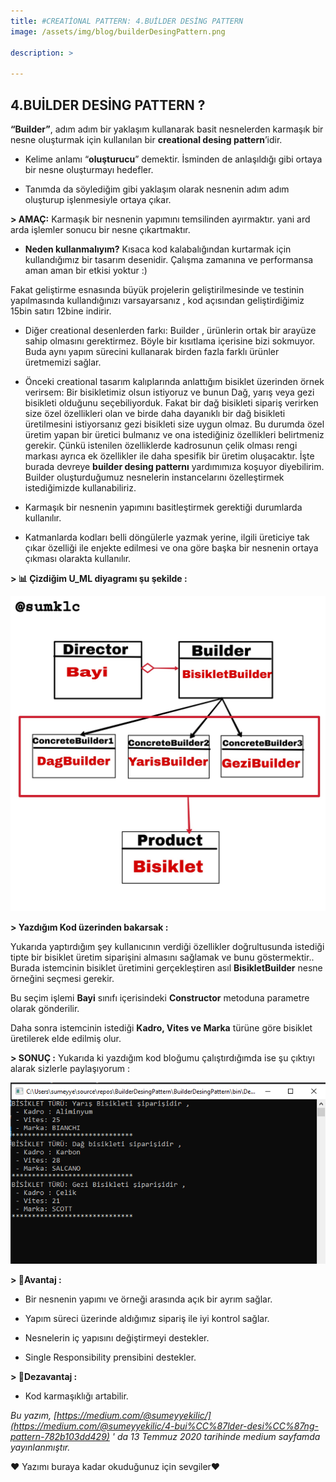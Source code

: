```yaml
---
title: #CREATİONAL PATTERN: 4.BUİLDER DESİNG PATTERN
image: /assets/img/blog/builderDesingPattern.png

description: >

---
```

## 4.BUİLDER DESİNG PATTERN ? 

**“Builder”**, adım adım bir yaklaşım kullanarak basit nesnelerden karmaşık bir nesne oluşturmak için kullanılan bir **creational desing pattern**’idir.

-   Kelime anlamı “**oluşturucu**” demektir. İsminden de anlaşıldığı gibi ortaya bir nesne oluşturmayı hedefler.

-   Tanımda da söylediğim gibi yaklaşım olarak nesnenin adım adım oluşturup işlenmesiyle ortaya çıkar.

**> AMAÇ:** Karmaşık bir nesnenin yapımını temsilinden ayırmaktır. yani ard arda işlemler sonucu bir nesne çıkartmaktır.

-   **Neden kullanmalıyım?** Kısaca kod kalabalığından kurtarmak için kullandığımız bir tasarım desenidir. Çalışma zamanına ve performansa aman aman bir etkisi yoktur :)

Fakat geliştirme esnasında büyük projelerin geliştirilmesinde ve testinin yapılmasında kullandığınızı varsayarsanız , kod açısından geliştirdiğimiz 15bin satırı 12bine indirir.

-   Diğer creational desenlerden farkı: Builder , ürünlerin ortak bir arayüze sahip olmasını gerektirmez. Böyle bir kısıtlama içerisine bizi sokmuyor. Buda aynı yapım sürecini kullanarak birden fazla farklı ürünler üretmemizi sağlar.

-   Önceki creational tasarım kalıplarında anlattığım bisiklet üzerinden örnek verirsem: Bir bisikletimiz olsun istiyoruz ve bunun Dağ, yarış veya gezi bisikleti olduğunu seçebiliyorduk. Fakat bir dağ bisikleti sipariş verirken size özel özellikleri olan ve birde daha dayanıklı bir dağ bisikleti üretilmesini istiyorsanız gezi bisikleti size uygun olmaz. Bu durumda özel üretim yapan bir üretici bulmanız ve ona istediğiniz özellikleri belirtmeniz gerekir. Çünkü istenilen özelliklerde kadrosunun çelik olması rengi markası ayrıca ek özellikler ile daha spesifik bir üretim oluşacaktır. İşte burada devreye **builder desing patternı** yardımımıza koşuyor diyebilirim. Builder oluşturduğumuz nesnelerin instancelarını özelleştirmek istediğimizde kullanabiliriz.

-   Karmaşık bir nesnenin yapımını basitleştirmek gerektiği durumlarda kullanılır.

-   Katmanlarda kodları belli döngülerle yazmak yerine, ilgili üreticiye tak çıkar özelliği ile enjekte edilmesi ve ona göre başka bir nesnenin ortaya çıkması olarakta kullanılır.

**> 📊 Çizdiğim U_ML diyagramı şu şekilde :**

![BUİLDERDesingPattern](/assets/img/blog/builderDesingPattern2.png)

**> Yazdığım Kod üzerinden bakarsak :**

<script src="https://gist.github.com/sumeyyekilic/715d7761bc559f18f554ab762c972ac0.js"></script>

Yukarıda yaptırdığım şey kullanıcının verdiği özellikler doğrultusunda istediği tipte bir bisiklet üretim siparişini almasını sağlamak ve bunu göstermektir.. Burada istemcinin bisiklet üretimini gerçekleştiren asıl **BisikletBuilder** nesne örneğini seçmesi gerekir.

Bu seçim işlemi **Bayi** sınıfı içerisindeki **Constructor** metoduna parametre olarak gönderilir.

Daha sonra istemcinin istediği **Kadro, Vites ve Marka** türüne göre bisiklet üretilerek elde edilmiş olur.

**> SONUÇ :** Yukarıda ki yazdığım kod bloğumu çalıştırdığımda ise şu çıktıyı alarak sizlerle paylaşıyorum :

![BUİLDERDesingPattern](/assets/img/blog/builderDesingPattern3.png)

**> 📌Avantaj :**

-   Bir nesnenin yapımı ve örneği arasında açık bir ayrım sağlar.

-   Yapım süreci üzerinde aldığımız sipariş ile iyi kontrol sağlar.

-   Nesnelerin iç yapısını değiştirmeyi destekler.

-   Single Responsibility prensibini destekler.

**> 📌Dezavantaj :**

-   Kod karmaşıklığı artabilir.

_Bu yazım, [https://medium.com/@sumeyyekilic/](https://medium.com/@sumeyyekilic/4-bui%CC%87lder-desi%CC%87ng-pattern-782b103dd429) ' da 13 Temmuz 2020 tarihinde medium sayfamda yayınlanmıştır._

❤ Yazımı buraya kadar okuduğunuz için sevgiler❤
